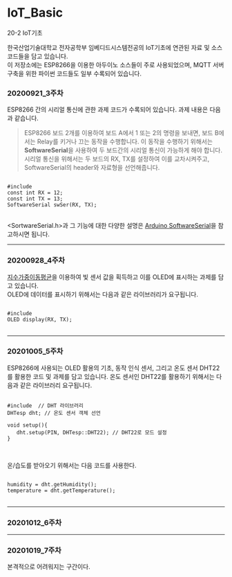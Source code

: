 # IoT_Basic
20-2 IoT기초   
   
한국산업기술대학교 전자공학부 임베디드시스템전공의 IoT기초에 연관된 자료 및 소스코드들을 담고 있습니다.   
이 저장소에는 ESP8266을 이용한 아두이노 소스들이 주로 사용되었으며, MQTT 서버 구축을 위한 파이썬 코드들도 일부 수록되어 있습니다.
   
### 20200921_3주차
ESP8266 간의 시리얼 통신에 관한 과제 코드가 수록되어 있습니다. 과제 내용은 다음과 같습니다.
> ESP8266 보드 2개를 이용하여 보드 A에서 1 또는 2의 명령을 보내면, 보드 B에서는 Relay를 키거나 끄는 동작을 수행합니다.
이 동작을 수행하기 위해서는 **SoftwareSerial**을 사용하여 두 보드간의 시리얼 통신이 가능하게 해야 합니다.   
시리얼 통신을 위해서는 두 보드의 RX, TX를 설정하여 이를 교차시켜주고, SoftwareSerial의 header와 자료형을 선언해줍니다.
<pre>
<code>
#include <SoftwareSerial.h>
const int RX = 12;
const int TX = 13;
SoftwareSerial swSer(RX, TX);
</code>
</pre>
<SortwareSerial.h>과 그 기능에 대한 다양한 설명은 [Arduino SoftwareSerial](https://www.arduino.cc/en/Reference/softwareSerial)을 참고하시면 됩니다.
*****

### 20200928_4주차
[지수가중이동평균](https://en.wikipedia.org/wiki/Moving_average)을 이용하여 빛 센서 값을 획득하고 이를 OLED에 표시하는 과제를 담고 있습니다.   
OLED에 데이터를 표시하기 위해서는 다음과 같은 라이브러리가 요구됩니다.
<pre>
<code>
#include <OLED.h>
OLED display(RX, TX);
</code>
</pre>
*****

### 20201005_5주차
ESP8266에 사용되는 OLED 활용의 기초, 동작 인식 센서, 그리고 온도 센서 DHT22를 활용한 코드 및 과제를 담고 있습니다.
온도 센서인 DHT22를 활용하기 위해서는 다음과 같은 라이브러리 요구됩니다.
<pre>
<code>
#include <DHTesp.h> // DHT 라이브러리
DHTesp dht; // 온도 센서 객체 선언

void setup(){
   dht.setup(PIN, DHTesp::DHT22); // DHT22로 모드 설정
}

</code>
</pre>

온/습도를 받아오기 위해서는 다음 코드를 사용한다.
<pre>
<code>
humidity = dht.getHumidity();
temperature = dht.getTemperature();
</code>
</pre>
*****

### 20201012_6주차

*****

### 20201019_7주차
본격적으로 어려워지는 구간이다.

